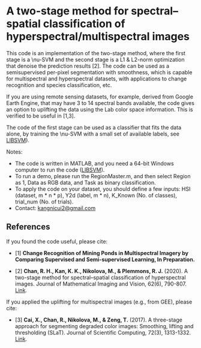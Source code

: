 # A two-stage method for spectral–spatial classification of hyperspectral/multispectral images

This code is an implementation of the two-stage method, where the first stage is a \nu-SVM and the second stage is a L1 & L2-norm optimization that denoise the prediction results [2]. The code can be used as a semisupervised per-pixel segmentation with smoothness, which is capable for multispectral and hyperspectral datasets, with applications to change recognition and species classification, etc. 

If you are using remote sensing datasets, for example, derived from Google Earth Engine, that may have 3 to 14 spectral bands available, the code gives an option to uplifting the data using the Lab color space information. This is verified to be useful in [1,3].

The code of the first stage can be used as a classifier that fits the data alone, by training the \nu-SVM with a small set of available labels, see [LIBSVM](https://www.csie.ntu.edu.tw/~cjlin/libsvm/)).

Notes:
- The code is written in MATLAB, and you need a 64-bit Windows computer to run the code ([LIBSVM](https://www.csie.ntu.edu.tw/~cjlin/libsvm/)).
- To run a demo, please run the RegionMaster.m, and then select Region as 1, Data as RGB data, and Task as binary classification.
- To apply the code on your dataset, you should define a few inputs: HSI (dataset, m * n * p), Y2d (label, m * n), K_Known (No. of classes), trial_num (No. of trials).
- Contact: kangnicui2@gmail.com

## References
If you found the code useful, please cite:

- [1] **Change Recognition of Mining Ponds in Multispectral Imagery by Comparing Supervised and Semi-supervised Learning, In Preparation.** 

- [2] **Chan, R. H., Kan, K. K., Nikolova, M., & Plemmons, R. J.** (2020). A two-stage method for spectral–spatial classification of hyperspectral images. Journal of Mathematical Imaging and Vision, 62(6), 790-807. [Link](https://link.springer.com/article/10.1007/s10851-019-00925-9).

If you applied the uplifting for multispectral images (e.g., from GEE), please cite:

- [3] **Cai, X., Chan, R., Nikolova, M., & Zeng, T.** (2017). A three-stage approach for segmenting degraded color images: Smoothing, lifting and thresholding (SLaT). Journal of Scientific Computing, 72(3), 1313-1332. [Link](https://link.springer.com/article/10.1007%2Fs10915-017-0402-2).
